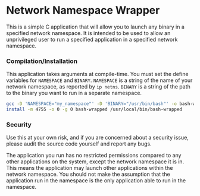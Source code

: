 # Network Namespace Wrapper

This is a simple C application that will allow you to launch any binary in a specified network namespace. It is intended to be used to allow an unprivileged user to run a specified application in a specified network namespace.

### Compilation/Installation

This application takes arguments at compile-time. You must set the define variables for `NAMESPACE` and `BINARY`. `NAMESPACE` is a string of the name of your network namespace, as reported by `ip netns`. `BINARY` is a string of the path to the binary you want to run in a separate namespace.

```bash
gcc -D 'NAMESPACE="my_namespace"' -D 'BINARY="/usr/bin/bash"' -o bash-wrapped main.c
install -m 4755 -o 0 -g 0 bash-wrapped /usr/local/bin/bash-wrapped
```

### Security

Use this at your own risk, and if you are concerned about a security issue, please audit the source code yourself and report any bugs.

The application you run has no restricted permissions compared to any other applications on the system, except the network namespace it is in. This means the application may launch other applications within the network namespace. You should not make the assumption that the application run in the namespace is the only application able to run in the namespace.